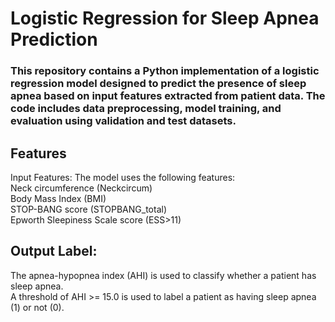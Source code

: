 # Logistic Regression for Sleep Apnea Prediction

### This repository contains a Python implementation of a logistic regression model designed to predict the presence of sleep apnea based on input features extracted from patient data. The code includes data preprocessing, model training, and evaluation using validation and test datasets.

## Features
Input Features: The model uses the following features: <br>
Neck circumference (Neckcircum) <br>
Body Mass Index (BMI) <br>
STOP-BANG score (STOPBANG_total) <br>
Epworth Sleepiness Scale score (ESS>11) <br>

## Output Label:
The apnea-hypopnea index (AHI) is used to classify whether a patient has sleep apnea. <br>
A threshold of AHI >= 15.0 is used to label a patient as having sleep apnea (1) or not (0). <br>
